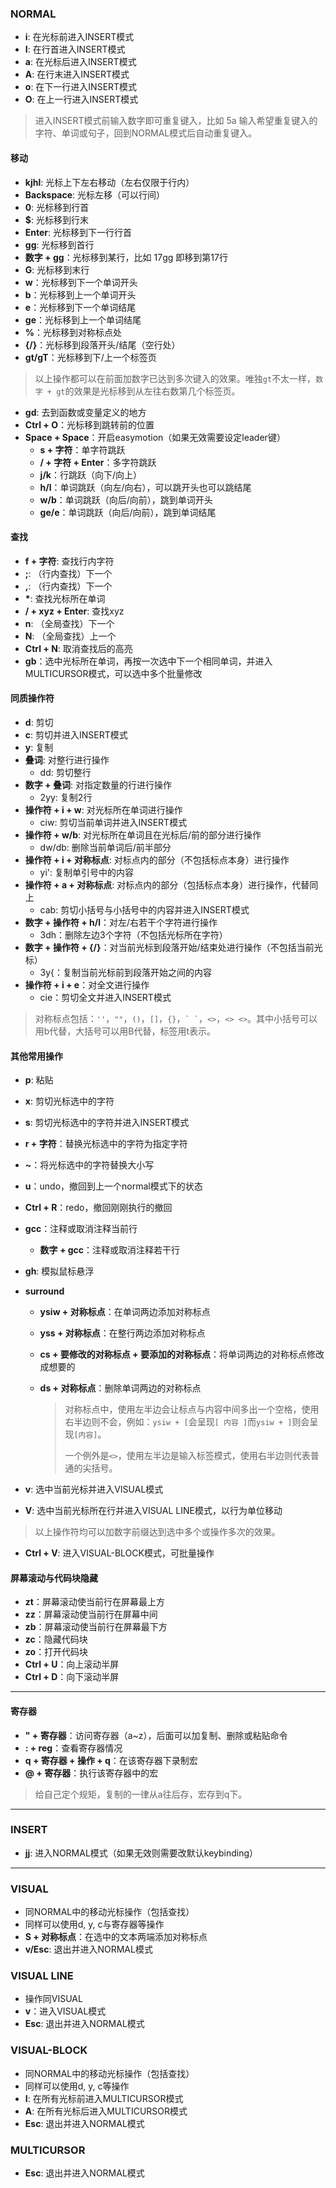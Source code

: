 ### NORMAL

- **i**: 在光标前进入INSERT模式
- **I**: 在行首进入INSERT模式
- **a**: 在光标后进入INSERT模式
- **A**: 在行末进入INSERT模式
- **o**: 在下一行进入INSERT模式
- **O**: 在上一行进入INSERT模式

> 进入INSERT模式前输入数字即可重复键入，比如 5a 输入希望重复键入的字符、单词或句子，回到NORMAL模式后自动重复键入。

#### 移动

- **kjhl**: 光标上下左右移动（左右仅限于行内）
- **Backspace**: 光标左移（可以行间）
- **0**: 光标移到行首
- **\$**: 光标移到行末
- **Enter**: 光标移到下一行行首
- **gg**: 光标移到首行
- **数字 + gg**：光标移到某行，比如 17gg 即移到第17行
- **G**: 光标移到末行
- **w**：光标移到下一个单词开头
- **b**：光标移到上一个单词开头
- **e**：光标移到下一个单词结尾
- **ge**：光标移到上一个单词结尾
- **%**：光标移到对称标点处
- **{/}**：光标移到段落开头/结尾（空行处）
- **gt/gT**：光标移到下/上一个标签页

> 以上操作都可以在前面加数字已达到多次键入的效果。唯独`gt`不太一样，`数字 + gt`的效果是光标移到从左往右数第几个标签页。

- **gd**: 去到函数或变量定义的地方
- **Ctrl + O**：光标移到跳转前的位置
- **Space + Space**：开启easymotion（如果无效需要设定leader键）
  - **s + 字符**：单字符跳跃
  - **/ + 字符 + Enter**：多字符跳跃
  - **j/k**：行跳跃（向下/向上）
  - **h/l**：单词跳跃（向左/向右），可以跳开头也可以跳结尾
  - **w/b**：单词跳跃（向后/向前），跳到单词开头
  - **ge/e**：单词跳跃（向后/向前），跳到单词结尾

#### 查找

- **f + 字符**: 查找行内字符
- **;**: （行内查找）下一个
- **,**: （行内查找）下一个
- **\***: 查找光标所在单词
- **/ + xyz + Enter**: 查找xyz
- **n**: （全局查找）下一个
- **N**: （全局查找）上一个
- **Ctrl + N**: 取消查找后的高亮
- **gb**：选中光标所在单词，再按一次选中下一个相同单词，并进入MULTICURSOR模式，可以选中多个批量修改

#### 同质操作符

- **d**: 剪切
- **c**: 剪切并进入INSERT模式
- **y**: 复制
- **叠词**: 对整行进行操作
  - dd: 剪切整行
- **数字 + 叠词**: 对指定数量的行进行操作
  - 2yy: 复制2行
- **操作符 + i + w**: 对光标所在单词进行操作
  - ciw: 剪切当前单词并进入INSERT模式
- **操作符 + w/b**: 对光标所在单词且在光标后/前的部分进行操作
  - dw/db: 删除当前单词后/前半部分
- **操作符 + i + 对称标点**: 对标点内的部分（不包括标点本身）进行操作
  - yi': 复制单引号中的内容
- **操作符 + a + 对称标点**: 对标点内的部分（包括标点本身）进行操作，代替同上
  - cab: 剪切小括号与小括号中的内容并进入INSERT模式
- **数字 + 操作符 + h/l**：对左/右若干个字符进行操作
  - 3dh：删除左边3个字符（不包括光标所在字符）
- **数字 + 操作符 + {/}**：对当前光标到段落开始/结束处进行操作（不包括当前光标）
  - 3y{：复制当前光标前到段落开始之间的内容
- **操作符 + i + e**：对全文进行操作
  - cie：剪切全文并进入INSERT模式

> 对称标点包括：`''`，`""`，`()`，`[]`，`{}`，`` ` ` ``，`<>`，`<> <>`。其中小括号可以用b代替，大括号可以用B代替，标签用t表示。

#### 其他常用操作

- **p**: 粘贴
- **x**: 剪切光标选中的字符
- **s**: 剪切光标选中的字符并进入INSERT模式
- **r + 字符**：替换光标选中的字符为指定字符
- **~**：将光标选中的字符替换大小写
- **u**：undo，撤回到上一个normal模式下的状态
- **Ctrl + R**：redo，撤回刚刚执行的撤回
- **gcc**：注释或取消注释当前行
  - **数字 + gcc**：注释或取消注释若干行
- **gh**: 模拟鼠标悬浮
- **surround**
  - **ysiw + 对称标点**：在单词两边添加对称标点
  - **yss + 对称标点**：在整行两边添加对称标点
  - **cs + 要修改的对称标点 + 要添加的对称标点**：将单词两边的对称标点修改成想要的
  - **ds + 对称标点**：删除单词两边的对称标点

    > 对称标点中，使用左半边会让标点与内容中间多出一个空格，使用右半边则不会，例如：`ysiw + [`会呈现`[ 内容 ]`而`ysiw + ]`则会呈现`[内容]`。
    > 
    > 一个例外是`<>`，使用左半边是输入标签模式，使用右半边则代表普通的尖括号。

- **v**: 选中当前光标并进入VISUAL模式
- **V**: 选中当前光标所在行并进入VISUAL LINE模式，以行为单位移动

> 以上操作符均可以加数字前缀达到选中多个或操作多次的效果。

- **Ctrl + V**: 进入VISUAL-BLOCK模式，可批量操作

#### 屏幕滚动与代码块隐藏

- **zt**：屏幕滚动使当前行在屏幕最上方
- **zz**：屏幕滚动使当前行在屏幕中间
- **zb**：屏幕滚动使当前行在屏幕最下方
- **zc**：隐藏代码块
- **zo**：打开代码块
- **Ctrl + U**：向上滚动半屏
- **Ctrl + D**：向下滚动半屏

---

#### 寄存器

- **" + 寄存器**：访问寄存器（a~z），后面可以加复制、删除或粘贴命令
- **: + reg**：查看寄存器情况
- **q + 寄存器 + 操作 + q**：在该寄存器下录制宏
- **@ + 寄存器**：执行该寄存器中的宏

> 给自己定个规矩，复制的一律从a往后存，宏存到q下。

---

### INSERT

- **jj**: 进入NORMAL模式（如果无效则需要改默认keybinding）

---

### VISUAL

- 同NORMAL中的移动光标操作（包括查找）
- 同样可以使用d, y, c与寄存器等操作
- **S + 对称标点**：在选中的文本两端添加对称标点
- **v/Esc**: 退出并进入NORMAL模式

### VISUAL LINE

- 操作同VISUAL
- **v**：进入VISUAL模式
- **Esc**: 退出并进入NORMAL模式

### VISUAL-BLOCK

- 同NORMAL中的移动光标操作（包括查找）
- 同样可以使用d, y, c等操作
- **I**: 在所有光标前进入MULTICURSOR模式
- **A**: 在所有光标后进入MULTICURSOR模式
- **Esc**: 退出并进入NORMAL模式

### MULTICURSOR

- **Esc**: 退出并进入NORMAL模式
